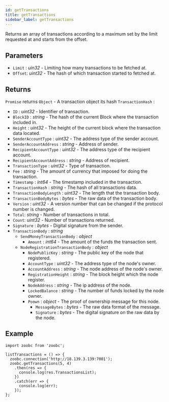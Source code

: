 ```yaml
---
id: getTransactions
title: getTransactions
sidebar_label: getTransactions
---
```


Returns an array of transactions according to a maximum set by the limit requested at and starts from the offset.

## Parameters

* `Limit` : _uin32_ - Limiting how many transactions to be fetched at.
* `Offset`: _uint32_ - The hash of which transaction started to fetched at.

## Returns

`Promise` returns `Object` - A transaction object its hash `TransactionHash` :

  - `ID` : _uint32_ - Identifier of transaction.
  - `BlockID` : _string_ - The hash of the current Block where the transaction included in.
  - `Height` : _uint32_ - The height of the current block where the transaction data located.
  - `SenderAccountType` : _uint32_ - The address type of the sender account.
  - `SenderAccountAddress` : _string_ - Address of sender.
  - `RecipientAccountType` : _uint32_ - The address type of the recipient account.
  - `RecipientAccountAddress` : _string_ - Address of recipient.
  - `TransactionType` : _uint32_ - Type of transaction.
  - `Fee` : _string_ - The amount of currency that imposed for doing the transaction.
  - `Timestamp` : _int64_ - The timestamp included in the transaction.
  - `TransactionHash` : _string_ - The hash of all transactions data.
  - `TransactionBodyLength` : _uint32_ - The length that the transaction body.
  - `TransactionBodyBytes` : _bytes_ - The raw data of the transaction body.
  - `Version` : _uint32_ - A version number that can be changed if the protocol number is changed.
  - `Total`: _string_ - Number of transactions in total.
  - `Count`: _uint32_ - Number of transactions returned.
  - `Signature` : _bytes_ - Digital signature from the sender.
  - `TransactionBody` : _string_
    - `SendMoneyTransactionBody` : _object_
      - `Amount` : _int64_ - The amount of the funds the transaction sent.
    - `NodeRegistrationTransactionBody` : _object_
      - `NodePublicKey` : _string_ - The public key of the node that registered.
      - `AccountType` : _uint32_ - The address type of the node's owner.
      - `AccountAddress` : _string_ - The node address of the node's owner.
      - `RegistrationHeight` : _string_ - The block height which the node register.
      - `NodeAddress` : _string_ - The ip address of the node.
      - `LockedBalance` : _string_ - The number of funds locked by the node owner.
      - `Poown` : _object_ - The proof of ownership message for this node.
        - `MessageBytes` : _bytes_ - The raw data format of the message.
        - `Signature` : _bytes_ - The digital signature on the raw data by the node.

## Example
```
import zoobc from 'zoobc';

listTransactions = () => {
  zoobc.connection('http://18.139.3.139:7001');
  zoobc.getTransactions(5, 4)
    .then(res => {
      console.log(res.TransactionsList);
    })
    .catch(err => {
      console.log(err);
    });
};
```
